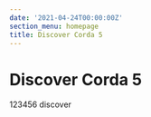```yaml
---
date: '2021-04-24T00:00:00Z'
section_menu: homepage
title: Discover Corda 5
---
```


# Discover Corda 5

123456 discover
